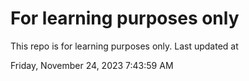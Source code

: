 # For learning purposes only
This repo is for learning purposes only.
Last updated at

Friday, November 24, 2023 7:43:59 AM

